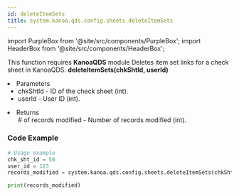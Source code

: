 ```yaml
---
id: deleteItemSets
title: system.kanoa.qds.config.sheets.deleteItemSets
---
```


import PurpleBox from '@site/src/components/PurpleBox';
import HeaderBox from '@site/src/components/HeaderBox';

<PurpleBox>This function requires <b>KanoaQDS</b> module</PurpleBox>
<HeaderBox header="Description">Deletes item set links for a check sheet in KanoaQDS.</HeaderBox>
<HeaderBox header="Syntax">
    <b>deleteItemSets(chkShtId, userId)</b>
    <li> Parameters <br />
        <ul>
            <li>chkShtId - ID of the check sheet (int).</li>
            <li>userId - User ID (int).</li>
        </ul>
    </li>
    <li> Returns <br />
        <ul># of records modified - Number of records modified (int).</ul>
    </li>
</HeaderBox>

### Code Example
```python
# Usage example
chk_sht_id = 56
user_id = 123
records_modified = system.kanoa.qds.config.sheets.deleteItemSets(chkShtId=chk_sht_id, userId=user_id)

print(records_modified)

